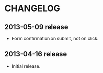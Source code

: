 # CHANGELOG

## 2013-05-09 release

* Form confirmation on submit, not on click.

## 2013-04-16 release

* Initial release.